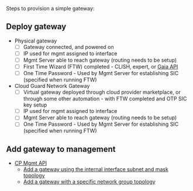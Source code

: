 Steps to provision a simple gateway:

## Deploy gateway
- Physical gateway
    - [ ] Gateway connected, and powered on
    - [ ] IP used for mgmt assigned to interface
    - [ ] Mgmt Server able to reach gateway (routing needs to be setup)
    - [ ] First Time Wizard (FTW) completed - CLISH, expert, or [Gaia API](https://sc1.checkpoint.com/documents/latest/GaiaAPIs/index.html)
    - [ ] One Time Password - Used by Mgmt Server for establishing SIC (specified when running FTW)
- Cloud Guard Network Gateway
    - [ ] Virtual gateway deployed through cloud provider marketplace, or through some other automation - with FTW completed and OTP SIC key setup
    - [ ] IP used for mgmt assigned to interface
    - [ ] Mgmt Server able to reach gateway (routing needs to be setup)
    - [ ] One Time Password - Used by Mgmt Server for establishing SIC (specified when running FTW)

## Add gateway to management

- [CP Mgmt API](https://sc1.checkpoint.com/documents/latest/APIs/index.html)
    - [Add a gateway using the internal interface subnet and mask topology](/examples/simple-gateway/web-services/add-simple-gateway%20with%20interface%20subnet%20and%20mask%20topology%20example.md)
    - [Add a gateway with a specific network group topology](/examples/simple-gateway/web-services/add-simple-gateway%20with%20network-group%20topology%20example.md)